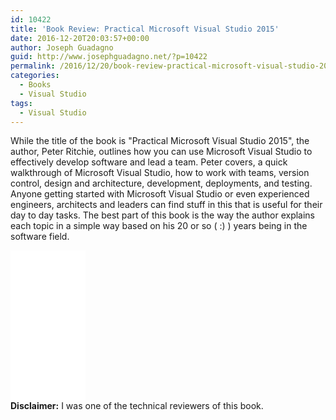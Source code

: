 ```yaml
---
id: 10422
title: 'Book Review: Practical Microsoft Visual Studio 2015'
date: 2016-12-20T20:03:57+00:00
author: Joseph Guadagno
guid: http://www.josephguadagno.net/?p=10422
permalink: /2016/12/20/book-review-practical-microsoft-visual-studio-2015/
categories:
  - Books
  - Visual Studio
tags:
  - Visual Studio
---
```

While the title of the book is "Practical Microsoft Visual Studio 2015", the author, Peter Ritchie, outlines how you can use Microsoft Visual Studio to effectively develop software and lead a team. Peter covers, a quick walkthrough of Microsoft Visual Studio, how to work with teams, version control, design and architecture, development, deployments, and testing. Anyone getting started with Microsoft Visual Studio or even experienced engineers, architects and leaders can find stuff in this that is useful for their day to day tasks. The best part of this book is the way the author explains each topic in a simple way based on his 20 or so ( :) ) years being in the software field.

<iframe style="width: 120px; height: 240px;" src="//ws-na.amazon-adsystem.com/widgets/q?ServiceVersion=20070822&amp;OneJS=1&amp;Operation=GetAdHtml&amp;MarketPlace=US&amp;source=ss&amp;ref=as_ss_li_til&amp;ad_type=product_link&amp;tracking_id=josephguadagno-20&amp;marketplace=amazon&amp;region=US&amp;placement=1484223128&amp;asins=1484223128&amp;linkId=15ca6cae334f7e2143adb8fa8c789771&amp;show_border=true&amp;link_opens_in_new_window=true" width="300" height="150" frameborder="0" marginwidth="0" marginheight="0" scrolling="no"></iframe>

<div class="alert alert-primary" role="alert">
<strong>Disclaimer:</strong> I was one of the technical reviewers of this book.
</div>